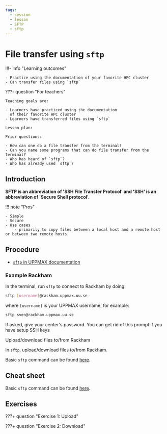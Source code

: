 ```yaml
---
tags:
  - session
  - lesson
  - SFTP
  - sftp
---
```


# File transfer using `sftp`

!!!- info "Learning outcomes"

    - Practice using the documentation of your favorite HPC cluster
    - Can transfer files using `sftp`

???- question "For teachers"

    Teaching goals are:

    - Learners have practiced using the documentation
      of their favorite HPC cluster
    - Learners have transferred files using `sftp`

    Lesson plan:

    Prior questions:

    - How can one do a file transfer from the terminal?
    - Can you name some programs that can do file transfer from the terminal?
    - Who has heard of `sftp`?
    - Who has already used `sftp`?

## Introduction

**SFTP is an abbreviation of 'SSH File Transfer Protocol' and 
 'SSH' is an abbreviation of 'Secure Shell protocol'.**

!!! note "Pros"

    - Simple
    - Secure
    - Use cases
        - primarily to copy files between a local host and a remote host or between two remote hosts

## Procedure

- [`sftp` in UPPMAX documentation](https://docs.uppmax.uu.se/software/rackham_file_transfer_using_sftp)

### Example Rackham

In the terminal, run `sftp` to connect to Rackham by doing:

```bash
sftp [username]@rackham.uppmax.uu.se
```

where `[username]` is your UPPMAX username, for example:

```bash
sftp sven@rackham.uppmax.uu.se
```

If asked, give your center's password.
You can get rid of this prompt if you have setup SSH keys

Upload/download files to/from Rackham

In `sftp`, upload/download files to/from Rackham.

Basic `sftp` command can be found [here](https://github.com/UPPMAX/UPPMAX-documentation/blob/main/docs/software/sftp.md).

## Cheat sheet

Basic `sftp` command can be found [here](https://github.com/UPPMAX/UPPMAX-documentation/blob/main/docs/software/sftp.md).

## Exercises

???+ question "Exercise 1: Upload"

???+ question "Exercise 2: Download"
